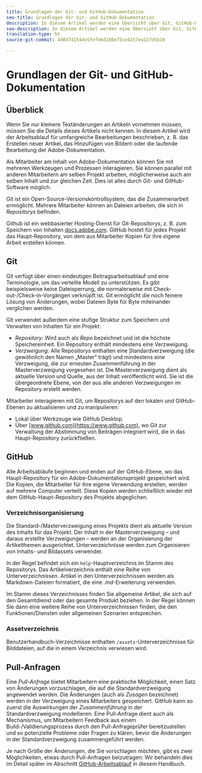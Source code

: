 ```yaml
---
title: Grundlagen der Git- und GitHub-Dokumentation
seo-title: Grundlagen der Git- und GitHub-Dokumentation
description: In diesem Artikel werden eine Übersicht über Git, GitHub-Repository und die Art der Organisierung von Inhalten sowie Benennungskonventionen für die Adobe-Dokumentation erläutert.
seo-description: In diesem Artikel werden eine Übersicht über Git, GitHub-Repository und die Art der Organisierung von Inhalten sowie Benennungskonventionen für die Adobe-Dokumentation erläutert.
translation-type: ht
source-git-commit: 4d8d741544e5fefe6d186e75ce4157ea127d5b16

---
```


# Grundlagen der Git- und GitHub-Dokumentation

## Überblick

Wenn Sie nur kleinere Textänderungen an Artikeln vornehmen müssen, müssen Sie die Details dieses Artikels nicht kennen. In diesem Artikel wird der Arbeitsablauf für umfangreiche Bearbeitungen beschrieben, z. B. das Erstellen neuer Artikel, das Hinzufügen von Bildern oder die laufende Bearbeitung der Adobe-Dokumentation.

Als Mitarbeiter am Inhalt von Adobe-Dokumentation können Sie mit mehreren Werkzeugen und Prozessen interagieren. Sie können parallel mit anderen Mitarbeitern am selben Projekt arbeiten, möglicherweise auch am selben Inhalt und zur gleichen Zeit. Dies ist alles durch Git- und GitHub-Software möglich.

Git ist ein Open-Source-Versionskontrollsystem, das die Zusammenarbeit ermöglicht. Mehrere Mitarbeiter können an Dateien arbeiten, die sich in *Repositorys* befinden.

Github ist ein webbasierter Hosting-Dienst für Git-Repositorys, z. B. zum Speichern von Inhalten [docs.adobe.com](https://docs.adobe.com). GitHub hostet für jedes Projekt das Haupt-Repository, von dem aus Mitarbeiter Kopien für ihre eigene Arbeit erstellen können.

## Git

Git verfügt über einen eindeutigen Beitragsarbeitsablauf und eine Terminologie, um das verteilte Modell zu unterstützen. Es gibt beispielsweise keine Dateisperrung, die normalerweise mit Check-out-/Check-in-Vorgängen verknüpft ist. Git ermöglicht die noch feinere Lösung von Änderungen, wobei Dateien Byte für Byte miteinander verglichen werden.

Git verwendet außerdem eine stufige Struktur zum Speichern und Verwalten von Inhalten für ein Projekt:

- *Repository*: Wird auch als *Repo* bezeichnet und ist die höchste Speichereinheit. Ein Repository enthält mindestens eine Verzweigung.
- *Verzweigung*: Alle Repositorys enthalten eine Standardverzweigung (die gewöhnlich den Namen „Master“ trägt) und mindestens eine Verzweigung, die zur erneuten Zusammenführung in der Masterverzweigung vorgesehen ist. Die Masterverzweigung dient als aktuelle Version und Quelle, aus der Inhalt veröffentlicht wird. Sie ist die übergeordnete Ebene, von der aus alle anderen Verzweigungen im Repository erstellt werden.

Mitarbeiter interagieren mit Git, um Repositorys auf den lokalen und GitHub-Ebenen zu aktualisieren und zu manipulieren:

- Lokal über Werkzeuge wie GitHub Desktop.
- Über [www.github.com](https://www.github.com), wo Git zur Verwaltung der Abstimmung von Beiträgen integriert wird, die in das Haupt-Repository zurückfließen.

## GitHub

Alle Arbeitsabläufe beginnen und enden auf der GitHub-Ebene, wo das Haupt-Repository für ein Adobe-Dokumentationsprojekt gespeichert wird. Die Kopien, die Mitarbeiter für ihre eigene Verwendung erstellen, werden auf mehrere Computer verteilt. Diese Kopien werden schließlich wieder mit dem GitHub-Haupt-Repository des Projekts abgeglichen.

### Verzeichnisorganisierung

Die Standard-/Masterverzweigung eines Projekts dient als aktuelle Version des Inhalts für das Projekt. Der Inhalt in der Masterverzweigung – und daraus erstellte Verzweigungen – werden an der Organisierung der Artikelthemen ausgerichtet. Unterverzeichnisse werden zum Organisieren von Inhalts- und Bildassets verwendet.

In der Regel befindet sich ein `help`-Hauptverzeichnis im Stamm des Repositorys. Das Artikelverzeichnis enthält eine Reihe von Unterverzeichnissen. Artikel in den Unterverzeichnissen werden als Markdown-Dateien formatiert, die eine *.md*-Erweiterung verwenden.

Im Stamm dieses Verzeichnisses finden Sie allgemeine Artikel, die sich auf den Gesamtdienst oder das gesamte Produkt beziehen. In der Regel können Sie dann eine weitere Reihe von Unterverzeichnissen finden, die den Funktionen/Diensten oder allgemeinen Szenarien entsprechen.

### Assetverzeichnis

Benutzerhandbuch-Verzeichnisse enthalten `/assets`-Unterverzeichnisse für Bilddateien, auf die in einem Verzeichnis verwiesen wird.

<!---
### Markdown file template

For convenience, the root directory of each repository typically contains a Markdown template file named `template.md`. You can use this template file as a "starter file" if you need to create a new article for submission to the repository. The file contains:

- A **metadata header** at the top of the file, delineated by two, 3-hyphen lines. It contains the various tags used for tracking information related to the article. It also includes SEO optimizations and reporting processes that Adobe uses to evaluate the performance of the content. So the metadata is important!
- Various **examples of using Markdown** to format the elements of an article.
- General **instructions on the use of Markdown extensions**, which you can use for various types of alerts.
- Examples of **embedding video** by using an iframe.
- General **instructions on the use of docs.adobe.com extensions**, which you can use for special controls such as buttons and selectors.
-->

## Pull-Anfragen

Eine *Pull-Anfrage* bietet Mitarbeitern eine praktische Möglichkeit, einen Satz von Änderungen vorzuschlagen, die auf die Standardverzweigung angewendet werden. Die Änderungen (auch als *Zusagen* bezeichnet) werden in der Verzweigung eines Mitarbeiters gespeichert. GitHub kann so zuerst die Auswirkungen der *Zusammenführung* in der Standardverzweigung modellieren. Eine Pull-Anfrage dient auch als Mechanismus, um Mitarbeitern Feedback aus einem Build-/Validierungsprozess durch den Pull-Anfrageprüfer bereitzustellen und so potenzielle Probleme oder Fragen zu klären, bevor die Änderungen in der Standardverzweigung zusammengeführt werden.

Je nach Größe der Änderungen, die Sie vorschlagen möchten, gibt es zwei Möglichkeiten, etwas durch Pull-Anfragen beizutragen: Wir behandeln dies im Detail später im Abschnitt [GitHub-Arbeitsablauf](local-repo.md) in diesem Handbuch.
